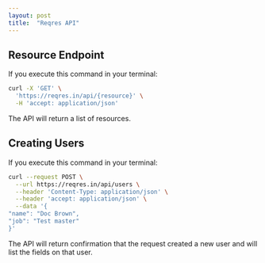 ```yaml
---
layout: post
title:  "Reqres API"
---
```


## Resource Endpoint
If you execute this command in your terminal:

[comment]: # (test start {"id": "Test 1", "description": "Test if the endpoint is working at all."})

```sh
curl -X 'GET' \
  'https://reqres.in/api/{resource}' \
  -H 'accept: application/json'
```

[comment]: # (step {"action": "httpRequest", "url": "https://reqres.in/api/{resource}"})

The API will return a list of resources.

[comment]: # (test end)

## Creating Users
If you execute this command in your terminal:

[comment]: # (test start {"id": "Test 2", "description": "Test the user creation endpoint"})

```sh
curl --request POST \
  --url https://reqres.in/api/users \
  --header 'Content-Type: application/json' \
  --header 'accept: application/json' \
  --data '{
"name": "Doc Brown",
"job": "Test master"
}'
```

[comment]: # (step { "action": "httpRequest", "url": "https://reqres.in/api/users", "method": "post", "requestData": { "name": "Doc Brow", "job": "Test master" }, "responseData": { "name": "Doc Brown" }, "statusCodes": [200, 201] })

The API will return confirmation that the request created a new user and will list the fields on that user.

[comment]: # (test end)